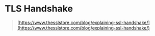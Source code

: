 # TLS Handshake


> [https://www.thesslstore.com/blog/explaining-ssl-handshake/](https://www.thesslstore.com/blog/explaining-ssl-handshake/)